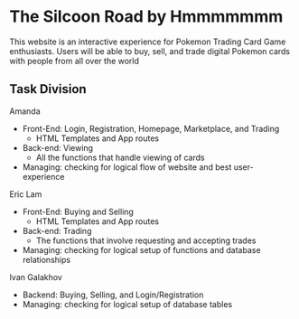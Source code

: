 # The Silcoon Road by Hmmmmmmm
This website is an interactive experience for Pokemon Trading Card Game enthusiasts. Users will be able to buy, sell, and trade digital Pokemon cards with people from all over the world

## Task Division
Amanda
- Front-End:  Login, Registration, Homepage, Marketplace, and Trading
  - HTML Templates and App routes
- Back-end: Viewing
  - All the functions that handle viewing of cards
- Managing: checking for logical flow of website and best user-experience

Eric Lam
- Front-End: Buying and Selling
   - HTML Templates and App routes 
- Back-end: Trading
   - The functions that involve requesting and accepting trades
- Managing: checking for logical setup of functions and database relationships

Ivan Galakhov
- Backend: Buying, Selling, and Login/Registration
- Managing: checking for logical setup of database tables

